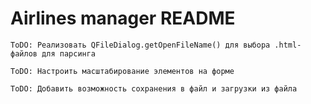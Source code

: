 # Airlines manager README

```
ToDO: Реализовать QFileDialog.getOpenFileName() для выбора .html-файлов для парсинга
```
```
ToDO: Настроить масштабирование элементов на форме
```
```
ToDO: Добавить возможность сохранения в файл и загрузки из файла
```